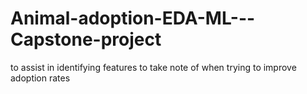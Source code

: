 # Animal-adoption-EDA-ML---Capstone-project
to assist in identifying features to take note of when trying to improve adoption rates
